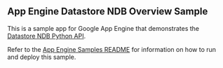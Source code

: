 ## App Engine Datastore NDB Overview Sample

This is a sample app for Google App Engine that demonstrates the [Datastore NDB Python API](https://cloud.google.com/appengine/docs/python/ndb/).

Refer to the [App Engine Samples README](../../README.md) for information on how to run and deploy this sample.
